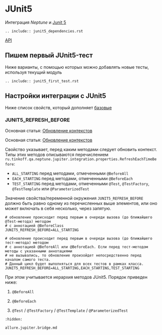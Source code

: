 # JUnit5

Интеграция _Neptune_ и [Junit 5](https://junit.org/junit5/docs/current/user-guide/)

```{eval-rst}
.. include:: junit5_dependencies.rst
```

[API](https://tinkoff.github.io/neptune/jupiter.integration/index.html)

## Пишем первый JUnit5-тест

Ниже варианты, с помощью которых можно добавлять новые тесты, используя текущий модуль

```{eval-rst}
.. include:: junit5_first_test.rst
```

## Настройки интеграции с JUnit5

Ниже список свойств, который дополняет [базовые](./../../quick_start/settings/index.md) 

### JUNIT5_REFRESH_BEFORE

Основная статья: [Обновление контекстов](./../../core/steps/context/refresh.rst)

Основная статья: [Обновление контекстов](./../../core/steps/context/refresh.rst)

Свойство указывает, перед каким методами следует обновить контекст. Типы этих методов описываются перечислением `ru.tinkoff.qa.neptune.jupiter.integration.properties.RefreshEachTimeBefore`:
- `ALL_STARTING` перед методами, отмеченными `@BeforeAll`
- `EACH_STARTING` перед методами, отмеченными `@BeforeEach`
- `TEST_STARTING` перед методами, отмеченными `@Test`, `@TestFactory`, `@TestTemplate` или `@ParameterizedTest`

Значение свойства/переменной окружения `JUNIT5_REFRESH_BEFORE` должно быть равно одному из перечисленных выше элементов,
или оно может включать в себя несколько, через запятую.

```properties
# обновление происходит перед первым в очереди вызова (до ближайшего @Test-метода) методом
# с аннотацией @BeforeClass
JUNIT5_REFRESH_BEFORE=ALL_STARTING
```

```properties
# обновление происходит перед первым в очереди вызова (до ближайшего тест-метода) методом
# с аннотацией @BeforeAll или @BeforeEach. Если перед тест-методом методы с указанными аннотациями
# не вызывались, то обновление произойдет непосредственно перед началом самого теста. 
# Данный цикл будет выполняться для всех тестов в рамках класса.
JUNIT5_REFRESH_BEFORE=ALL_STARTING,EACH_STARTING,TEST_STARTING
```

При этом учитывается иерархия методов JUnit5. Порядок приведен ниже:

1. `@BeforeAll`

2. `@BeforeEach`

3. `@Test` / `@TestFactory` / `@TestTemplate` / `@ParameterizedTest`

```{toctree}
:hidden:

allure.jupiter.bridge.md
```


